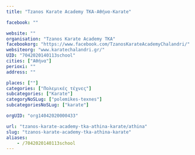 ```yaml
---
title: "Tzanos Karate Academy TKA-Αθήνα-Karate"

facebook: ""

website: ""
organisation: "Tzanos Karate Academy TKA"
facebookorg: "https://www.facebook.com/TzanosKarateAcademyChalandri/"
websiteorg: "www.karatechalandri.gr/"
UID: "7042020140113school"
cities: ["Αθήνα"]
perioxi: ""
address: ""

places: [""]
categories: ["Πολεμικές τέχνες"]
subcategories: ["Karate"]
categoryNoSLug: ["polemikes-texnes"]
subcategoriesNoSLug: ["karate"]

orgUID: "org14042020000433"

url: "tzanos-karate-academy-tka-athina-karate/athina"
slug: "tzanos-karate-academy-tka-athina-karate"
aliases:
    - /7042020140113school
---
```





